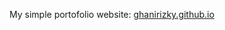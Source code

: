 My simple portofolio website: <a href = "ghanirizky.github.io" target="_blank">ghanirizky.github.io</a>
